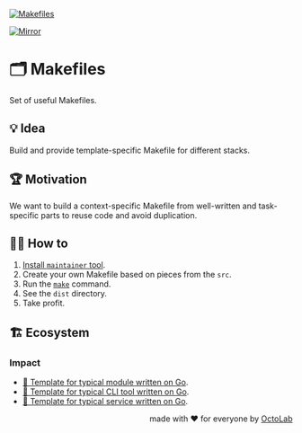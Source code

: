 [![Makefiles][social.preview]][preview.config]

[![Mirror][mirror.icon]][mirror.page]

# 🗂 Makefiles

Set of useful Makefiles.

## 💡 Idea

Build and provide template-specific Makefile for different stacks.

## 🏆 Motivation

We want to build a context-specific Makefile from well-written
and task-specific parts to reuse code and avoid duplication.

## 🤼‍♂️ How to

1. [Install `maintainer` tool][maintainer].
2. Create your own Makefile based on pieces from the `src`.
3. Run the [`make`][make] command.
4. See the `dist` directory.
5. Take profit.

[maintainer]:   https://github.com/octomation/maintainer#-installation
[make]:         https://www.gnu.org/software/make/

## 🏗️ Ecosystem

### Impact

- [🧩 Template for typical module written on Go](https://github.com/octomation/go-module).
- [🧩 Template for typical CLI tool written on Go](https://github.com/octomation/go-tool).
- [🧩 Template for typical service written on Go](https://github.com/octomation/go-service).

<p align="right">made with ❤️ for everyone by <a href="https://www.octolab.org/">OctoLab</a></p>

[social.preview]:   https://cdn.octolab.org/repo/makefiles.png
[preview.config]:   https://socialify.git.ci/octomation/makefiles?description=1&font=Raleway&language=1&name=1&owner=1&pattern=Circuit%20Board&theme=Light
[preview.fallback]: https://socialify.git.ci/octomation/makefiles/image?description=1&font=Raleway&language=1&name=1&owner=1&pattern=Circuit%20Board&theme=Light

[mirror.page]:      https://bitbucket.org/kamilsk/makefiles
[mirror.icon]:      https://img.shields.io/badge/mirror-bitbucket-blue
